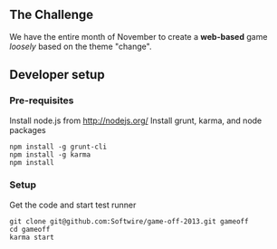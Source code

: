## The Challenge

We have the entire month of November to create a **web-based** game *loosely* based on the theme "change".

## Developer setup

### Pre-requisites

Install node.js from http://nodejs.org/
Install grunt, karma, and node packages

```
npm install -g grunt-cli
npm install -g karma
npm install
```

### Setup

Get the code and start test runner

```
git clone git@github.com:Softwire/game-off-2013.git gameoff
cd gameoff
karma start
```